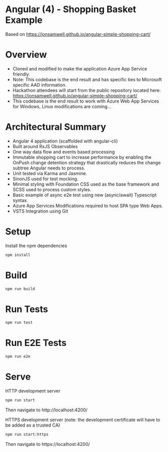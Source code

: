 
# Angular (4) - Shopping Basket Example



Based on https://jonsamwell.github.io/angular-simple-shopping-cart/

# Overview

* Cloned and modified to make the application Azure App Service friendly.
* Note: This codebase is the end result and has specific ties to Microsoft specific AAD information.
* Hackathon attendees will start from the public repository located here: https://jonsamwell.github.io/angular-simple-shopping-cart/
* This codebase is the end result to work with Azure Web App Services for Windows, Linux modifications are coming...

# Architectural Summary

* Angular 4 application (scaffolded with angular-cli)
* Built around RxJS Observables
* One way data flow and events based processing
* Immutable shopping cart to increase performance by enabling the OnPush change detention strategy that drastically reduces the change subtree Angular needs to process.
* Unit tested via Karma and Jasmine.
* SinonJS used for test mocking.
* Minimal styling with Foundation CSS used as the base framework and SCSS used to process custom styles.
* Basic example of async e2e test using new (async/await) Typescript syntax.
* Azure App Services Modifications required to host SPA type Web Apps.
* VSTS Integration using Git


# Setup

Install the npm dependencies

```bash
npm install
```

# Build

```bash
npm run build
```

# Run Tests
```bash
npm run test
```

# Run E2E Tests
```bash
npm run e2e
```

# Serve

HTTP development server
```bash
npm run start
```

Then navigate to http://localhost:4200/



HTTPS development server (note: the development certificate will have to be added as a trusted CA)
```bash
npm run start:https
```

Then navigate to https://localhost:4200/
